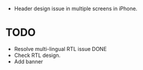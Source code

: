 - Header design issue in multiple screens in iPhone.


# TODO
- Resolve multi-lingual RTL issue DONE
- Check RTL design.
- Add banner